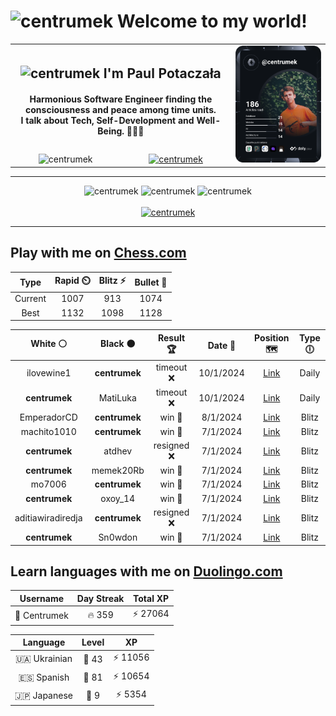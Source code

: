 <h1>
  <img
    src="https://emojis.slackmojis.com/emojis/images/1531849430/4246/blob-sunglasses.gif"
    width="30"
    alt="centrumek"
  />
  Welcome to my world!
</h1>

<table>
  <tbody>
    <tr>
      <td align="center" width="70%" colspan="2">
        <h2>
          <img
            src="https://raw.githubusercontent.com/MartinHeinz/MartinHeinz/master/wave.gif"
            width="30px"
            alt="centrumek"
          />
          I'm Paul Potaczała
        </h2>
        <h4>
          Harmonious Software Engineer finding the consciousness and peace among time units.
          <br/>
          I talk about Tech, Self-Development and Well-Being. 🌿🧘🚀
        </h4>
      </td>
      <td width="30%" rowspan="2">
        <a href="https://app.daily.dev/centrumek">
          <img
            src="./devcard.svg"
            alt="centrumek"
          />
        </a>
      </td>
    </tr>
    <tr align="center">
      <td>
        <img
          src="https://komarev.com/ghpvc/?username=centrumek&label=visitors&color=0e75b6&style=flat"
          alt="centrumek"
        >
      </td>
      <td>
        <a href="https://stackoverflow.com/users/14496012/centrumek">
          <img
            src="https://stackoverflow.com/users/flair/14496012.png?theme=dark"
            alt="centrumek"
          >
        </a>
      </td>
    </tr>
  </tbody>
</table>

---
<div align="center">
  <img 
    src="https://github-readme-stats.vercel.app/api?username=centrumek&show_icons=true&count_private=true&theme=dark&hide_border=true&hide=issues,contribs&bg_color=00000000"
    alt="centrumek"
  />
  <img
    src="https://github-readme-stats.vercel.app/api/top-langs/?username=centrumek&layout=compact&hide_border=true&theme=dark&bg_color=00000000&langs_count=6&exclude_repo=air-statistic-app"
    alt="centrumek"
  />
  <img 
    src="https://github-readme-streak-stats.herokuapp.com?user=centrumek&theme=dark&hide_border=true&background=FFFFFF00"
    alt="centrumek"
  />
  <br/>
  <br/>
  <a href="https://www.buymeacoffee.com/centrumek">
    <img
      src="https://cdn.buymeacoffee.com/buttons/v2/default-orange.png"
      height="50"
      width="210"
      alt="centrumek"
    />
  </a>
</div>

---

## Play with me on [Chess.com](https://www.chess.com/member/centrumek)

<div align="center">
<!--START_SECTION:chessStats-->
<!-- Automatically generated with https://github.com/Balastrong/chess-stats-action -->

| Type | Rapid ⏲️ | Blitz ⚡ | Bullet 🔫 |
|:---:|:---:|:---:|:---:|
| Current | 1007 | 913 | 1074 |
| Best | 1132 | 1098 | 1128 |

| White ⚪ | Black ⚫ | Result 🏆 | Date 📅 | Position 🗺️ | Type 🕕 |
|:---:|:---:|:---:|:---:|:---:|:---:|
| ilovewine1 | **centrumek** | timeout ❌ | 10/1/2024 | <a href="http://www.ee.unb.ca/cgi-bin/tervo/fen.pl?select=r1bqkb1r/p4ppp/3p1n2/1PnP4/1PQp4/P7/5PPP/R1B1KBNR b KQkq b3 0 12">Link</a> | Daily |
| **centrumek** | MatiLuka | timeout ❌ | 10/1/2024 | <a href="http://www.ee.unb.ca/cgi-bin/tervo/fen.pl?select=r3r1k1/3b2pp/8/4p3/1p2N3/P4P2/6PP/R3K2R w KQ - 0 26">Link</a> | Daily |
| EmperadorCD | **centrumek** | win 🥇 | 8/1/2024 | <a href="http://www.ee.unb.ca/cgi-bin/tervo/fen.pl?select=2r5/5Q1p/1k3p1B/2q1p3/P3P3/2P5/6PP/3R3K w - -">Link</a> | Blitz |
| machito1010 | **centrumek** | win 🥇 | 7/1/2024 | <a href="http://www.ee.unb.ca/cgi-bin/tervo/fen.pl?select=3k4/8/4r3/1p1r2p1/7p/p3KP1P/Pb3P2/8 w - -">Link</a> | Blitz |
| **centrumek** | atdhev | resigned ❌ | 7/1/2024 | <a href="http://www.ee.unb.ca/cgi-bin/tervo/fen.pl?select=7k/p5pp/6p1/6b1/2q5/5K2/8/8 w - -">Link</a> | Blitz |
| **centrumek** | memek20Rb | win 🥇 | 7/1/2024 | <a href="http://www.ee.unb.ca/cgi-bin/tervo/fen.pl?select=8/p7/1p6/b3K3/7r/8/2pR3k/8 b - -">Link</a> | Blitz |
| mo7006 | **centrumek** | win 🥇 | 7/1/2024 | <a href="http://www.ee.unb.ca/cgi-bin/tervo/fen.pl?select=4k3/5p2/8/p3b1Bp/P1b1P1pP/2P5/1r2pKP1/R3R3 w - -">Link</a> | Blitz |
| **centrumek** | oxoy_14 | win 🥇 | 7/1/2024 | <a href="http://www.ee.unb.ca/cgi-bin/tervo/fen.pl?select=r2qk2r/1bppbp1p/1p2p1p1/pP2PnP1/P2P1P1P/2P4N/5QB1/RN2K2R b KQkq -">Link</a> | Blitz |
| aditiawiradiredja | **centrumek** | resigned ❌ | 7/1/2024 | <a href="http://www.ee.unb.ca/cgi-bin/tervo/fen.pl?select=r1bq4/1pp5/3p1P2/2k4Q/p4p2/2N2B2/PPP1N2P/2KR3R b - -">Link</a> | Blitz |
| **centrumek** | Sn0wdon | win 🥇 | 7/1/2024 | <a href="http://www.ee.unb.ca/cgi-bin/tervo/fen.pl?select=r4rk1/2P2pp1/1p1Q3p/pB6/P3R3/2P3P1/5PKP/R7 b - -">Link</a> | Blitz |

<!--END_SECTION:chessStats-->
</div>

## Learn languages with me on [Duolingo.com](https://www.duolingo.com/profile/Centrumek)

<div align="center">
<!--START_SECTION:duolingoStats-->
<!-- Automatically generated with https://github.com/centrumek/duolingo-readme-stats-->

| Username | Day Streak | Total XP |
|:---:|:---:|:---:|
| 👤 Centrumek | 🔥 359 | ⚡ 27064 |

| Language | Level | XP |
|:---:|:---:|:---:|
| 🇺🇦 Ukrainian | 👑 43 | ⚡ 11056 |
| 🇪🇸 Spanish | 👑 81 | ⚡ 10654 |
| 🇯🇵 Japanese | 👑 9 | ⚡ 5354 |

<!--END_SECTION:duolingoStats-->
</div>
<!--
**centrumek/centrumek** is a ✨ _special_ ✨ repository because its `README.md` (this file) appears on your GitHub profile.

Here are some ideas to get you started:

- 🔭 I’m currently working on ...
- 🌱 I’m currently learning ...
- 👯 I’m looking to collaborate on ...
- 🤔 I’m looking for help with ...
- 💬 Ask me about ...
- 📫 How to reach me: ...
- 😄 Pronouns: ...
- ⚡ Fun fact: ...
-->

